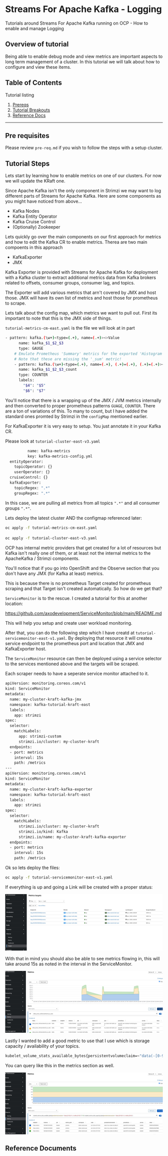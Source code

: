 # Streams For Apache Kafka - Logging 

Tutorials around Streams For Apache Kafka running on OCP - How to enable and manage Logging

## Overview of tutorial

Being able to enable debug mode and view metrics are important aspects to long term management of a cluster.  In this tutorial we will talk about how to configure and view these items.

## Table of Contents

Tutorial listing

1. [Prereqs](#pre-requisites)
2. [Tutorial Breakouts](#tutorial-steps)
3. [Reference Docs](#reference-documents)

---

## Pre requisites

Please review `pre-req.md` if you wish to follow the steps with a setup cluster.

## Tutorial Steps

Lets start by learning how to enable metrics on one of our clusters.  For now we will update the KRaft one.

Since Apache Kafka isn't the only component in Strimzi we may want to log different parts of Streams for Apache Kafka.  Here are some components as you might have noticed from above...

- Kafka Nodes
- Kafka Entity Operator
- Kafka Cruise Control
- (Optionally) Zookeeper

Lets quickly go over the main components on our first approach for metrics and how to edit the Kafka CR to enable metrics.  Therea are two main compoents in this approach

- KafkaExporter
- JMX

Kafka Exporter is provided with Streams for Apache Kafka for deployment with a Kafka cluster to extract additional metrics data from Kafka brokers related to offsets, consumer groups, consumer lag, and topics.

The Exporter will add various metrics that arn't covered by JMX and host those.  JMX will have its own list of metrics and host those for prometheus to scrape.

Lets talk about the config map, which metrics we want to pull out.  First its important to note that this is the JMX side of things.

`tutorial-metrics-cm-east.yaml` is the file we will look at in part

```bash
- pattern: kafka.(\w+)<type=(.+), name=(.+)><>Value
      name: kafka_$1_$2_$3
      type: GAUGE
    # Emulate Prometheus 'Summary' metrics for the exported 'Histogram's.
    # Note that these are missing the '_sum' metric!
    - pattern: kafka.(\w+)<type=(.+), name=(.+), (.+)=(.+), (.+)=(.+)><>Count
      name: kafka_$1_$2_$3_count
      type: COUNTER
      labels:
        "$4": "$5"
        "$6": "$7"
```

You'll notice that there is a wrapping up of the JMX / JVM metrics internally and then converted to proper prometheus patterns `GUAGE`, `COUNTER`.  There are a ton of variations of this.  To many to count, but I have added the standard ones promted by Strimzi in the `configMap` mentioned earlier.

For KafkaExporter it is very easy to setup.  You just annotate it in your Kafka CR.

Please look at `tutorial-cluster-east-v3.yaml`

```bash
          name: kafka-metrics
          key: kafka-metrics-config.yml
  entityOperator:
    topicOperator: {}
    userOperator: {}
  cruiseControl: {}
  kafkaExporter:
    topicRegex: ".*"
    groupRegex: ".*"
```

In this case, we are pulling all metrics from all topics `".*"` and all consumer groups `".*"`.

Lets deploy the latest cluster AND the configmap referenced later:

```bash
oc apply -f tutorial-metrics-cm-east.yaml

oc apply -f tutorial-cluster-east-v3.yaml
```

OCP has internal metric providers that get created for a lot of resources but Kafka isn't really one of them, or at least not the internal metrics to the ApacheKafka / Strimzi components.

You'll notice that if you go into OpenShift and the Observe section that you don't have any JMX (for Kafka at least) metrics.

This is because there is no prometheus Target created for prometheus scraping and that Target isn't created automatically.  So how do we get that?

`ServiceMonitor` is to the rescue.  I created a tutorial for this at another location:

https://github.com/axodevelopment/ServiceMonitor/blob/main/README.md

This will help you setup and create user workload monitoring.

After that, you can do the following step which I have creatd at `tutorial-servicemonitor-east-v1.yaml`.  By deploying that resource it will createa service endpoint to the prometheus port and location that JMX and KafkaExporter host.

The `ServiceMonitor` resource can then be deployed using a service selector to the services mentioned above and the targets will be scraped.

Each scraper needs to have a seperate service monitor attached to it.

```bash
apiVersion: monitoring.coreos.com/v1
kind: ServiceMonitor
metadata:
  name: my-cluster-kraft-kafka-jmx
  namespace: kafka-tutorial-kraft-east
  labels:
    app: strimzi
spec:
  selector:
    matchLabels:
      app: strimzi-custom
      strimzi.io/cluster: my-cluster-kraft
  endpoints:
  - port: metrics
    interval: 15s
    path: /metrics
---
apiVersion: monitoring.coreos.com/v1
kind: ServiceMonitor
metadata:
  name: my-cluster-kraft-kafka-exporter
  namespace: kafka-tutorial-kraft-east
  labels:
    app: strimzi
spec:
  selector:
    matchLabels:
      strimzi.io/cluster: my-cluster-kraft
      strimzi.io/kind: Kafka
      strimzi.io/name: my-cluster-kraft-kafka-exporter
  endpoints:
  - port: metrics
    interval: 15s
    path: /metrics
```

Ok so lets deploy the files:

```bash
oc apply -f tutorial-servicemonitor-east-v1.yaml
```

If everything is up and going a Link will be created with a proper status:

![Targets](https://github.com/axodevelopment/Streams-For-Apache-Kafka/blob/main/images/observe-targets.jpg)

With that in mind you should also be able to see metrics flowing in, this will take around 15s as noted in the interval in the ServiceMonitor.

![Targets](https://github.com/axodevelopment/Streams-For-Apache-Kafka/blob/main/images/metrics-cm.jpg)


Lastly I wanted to add a good metric to use that I use which is storage capacity / availability of your topics.

```bash
kubelet_volume_stats_available_bytes{persistentvolumeclaim=~"data(-[0-9]+)?-(.+)-kafka-[0-9]+"} * 100 / kubelet_volume_stats_capacity_bytes{persistentvolumeclaim=~"data(-[0-9]+)?-(.+)-kafka-[0-9]+"}
```

You can query like this in the metrics section as well.

![Targets](https://github.com/axodevelopment/Streams-For-Apache-Kafka/blob/main/images/topic-capacity.jpg)

## Reference Documents